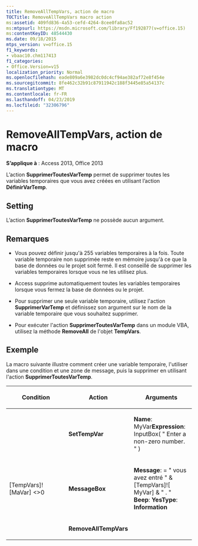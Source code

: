 ```yaml
---
title: RemoveAllTempVars, action de macro
TOCTitle: RemoveAllTempVars macro action
ms:assetid: 409fd836-4a53-cefd-4264-8cee0fa8ac52
ms:mtpsurl: https://msdn.microsoft.com/library/Ff192877(v=office.15)
ms:contentKeyID: 48544430
ms.date: 09/18/2015
mtps_version: v=office.15
f1_keywords:
- vbaac10.chm117413
f1_categories:
- Office.Version=v15
localization_priority: Normal
ms.openlocfilehash: eade809a6e3982dc0dc4cf94ae382af72e8f454e
ms.sourcegitcommit: 8fe462c32b91c87911942c188f3445e85a54137c
ms.translationtype: MT
ms.contentlocale: fr-FR
ms.lasthandoff: 04/23/2019
ms.locfileid: "32306796"
---
```

# <a name="removealltempvars-macro-action"></a>RemoveAllTempVars, action de macro


**S’applique à** : Access 2013, Office 2013


L’action **SupprimerToutesVarTemp** permet de supprimer toutes les variables temporaires que vous avez créées en utilisant l’action **DéfinirVarTemp**.

## <a name="setting"></a>Setting

L’action **SupprimerToutesVarTemp** ne possède aucun argument.

## <a name="remarks"></a>Remarques

  - Vous pouvez définir jusqu'à 255 variables temporaires à la fois. Toute variable temporaire non supprimée reste en mémoire jusqu'à ce que la base de données ou le projet soit fermé. Il est conseillé de supprimer les variables temporaires lorsque vous ne les utilisez plus.

  - Access supprime automatiquement toutes les variables temporaires lorsque vous fermez la base de données ou le projet.

  - Pour supprimer une seule variable temporaire, utilisez l'action **SupprimerVarTemp** et définissez son argument sur le nom de la variable temporaire que vous souhaitez supprimer.

  - Pour exécuter l'action **SupprimerToutesVarTemp** dans un module VBA, utilisez la méthode **RemoveAll** de l'objet **TempVars**.

## <a name="example"></a>Exemple

La macro suivante illustre comment créer une variable temporaire, l'utiliser dans une condition et une zone de message, puis la supprimer en utilisant l'action **SupprimerToutesVarTemp**.

<table>
<colgroup>
<col style="width: 33%" />
<col style="width: 33%" />
<col style="width: 33%" />
</colgroup>
<thead>
<tr class="header">
<th><p>Condition</p></th>
<th><p>Action</p></th>
<th><p>Arguments</p></th>
</tr>
</thead>
<tbody>
<tr class="odd">
<td><p></p></td>
<td><p><strong>SetTempVar</strong></p></td>
<td><p><strong>Name</strong>: MyVar<strong>Expression</strong>: InputBox( &quot; Enter a non-zero number. &quot; )</p></td>
</tr>
<tr class="even">
<td><p>[TempVars]![MaVar] &lt;&gt;0</p></td>
<td><p><strong>MessageBox</strong></p></td>
<td><p><strong>Message</strong>: = &quot; vous avez entré &quot; &amp; [TempVars]![ MyVar] &amp; &quot; . &quot; <strong>Beep</strong>: <strong>YesType</strong>: <strong>Information</strong></p></td>
</tr>
<tr class="odd">
<td><p></p></td>
<td><p><strong>RemoveAllTempVars</strong></p></td>
<td><p></p></td>
</tr>
</tbody>
</table>

